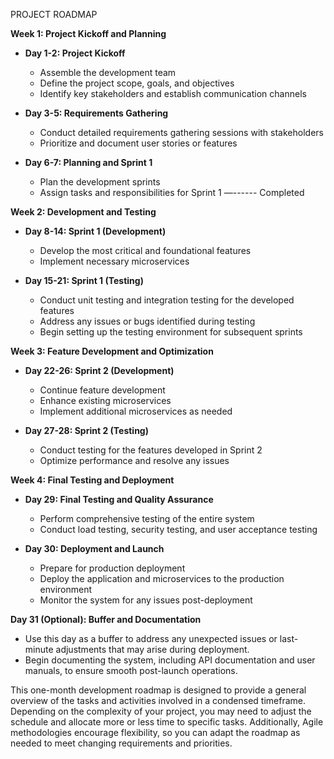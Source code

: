 PROJECT ROADMAP

**Week 1: Project Kickoff and Planning**

- **Day 1-2: Project Kickoff**
  - Assemble the development team
  - Define the project scope, goals, and objectives
  - Identify key stakeholders and establish communication channels

- **Day 3-5: Requirements Gathering**
  - Conduct detailed requirements gathering sessions with stakeholders
  - Prioritize and document user stories or features

- **Day 6-7: Planning and Sprint 1**
  - Plan the development sprints
  - Assign tasks and responsibilities for Sprint 1     —------ Completed

**Week 2: Development and Testing**

- **Day 8-14: Sprint 1 (Development)**
  - Develop the most critical and foundational features
  - Implement necessary microservices

- **Day 15-21: Sprint 1 (Testing)**
  - Conduct unit testing and integration testing for the developed features
  - Address any issues or bugs identified during testing
  - Begin setting up the testing environment for subsequent sprints

**Week 3: Feature Development and Optimization**

- **Day 22-26: Sprint 2 (Development)**
  - Continue feature development
  - Enhance existing microservices
  - Implement additional microservices as needed

- **Day 27-28: Sprint 2 (Testing)**
  - Conduct testing for the features developed in Sprint 2
  - Optimize performance and resolve any issues

**Week 4: Final Testing and Deployment**

- **Day 29: Final Testing and Quality Assurance**
  - Perform comprehensive testing of the entire system
  - Conduct load testing, security testing, and user acceptance testing

- **Day 30: Deployment and Launch**
  - Prepare for production deployment
  - Deploy the application and microservices to the production environment
  - Monitor the system for any issues post-deployment

**Day 31 (Optional): Buffer and Documentation**

- Use this day as a buffer to address any unexpected issues or last-minute adjustments that may arise during deployment.
- Begin documenting the system, including API documentation and user manuals, to ensure smooth post-launch operations.

This one-month development roadmap is designed to provide a general overview of the tasks and activities involved in a condensed timeframe. Depending on the complexity of your project, you may need to adjust the schedule and allocate more or less time to specific tasks. Additionally, Agile methodologies encourage flexibility, so you can adapt the roadmap as needed to meet changing requirements and priorities.
